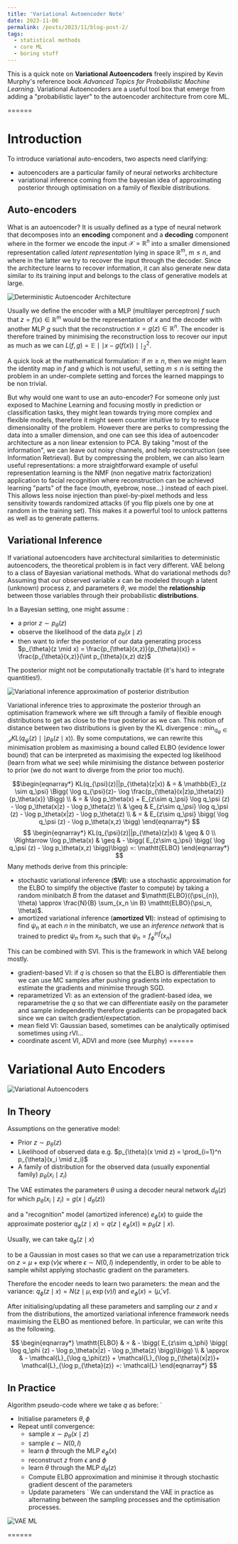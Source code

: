```yaml
---
title: 'Variational Autoencoder Note'
date: 2023-11-06
permalink: /posts/2023/11/blog-post-2/
tags:
  - statistical methods
  - core ML
  - boring stuff
---
```


This is a quick note on **Variational Autoencoders** freely inspired by Kevin Murphy's reference book *Advanced Topics for Probabilistic Machine Learning*. Variational Autoencoders are a useful tool box that emerge from adding a "probabilistic layer" to the autoencoder architecture from core ML. 

======

# Introduction

To introduce variational auto-encoders, two aspects need clarifying:
- autoencoders are a particular family of neural networks architecture 
- variational inference coming from the bayesian idea of approximating posterior through optimisation on a family of flexible distributions.

## Auto-encoders
What is an autoencoder? It is usually defined as a type of neural network that decomposes into an **encoding** component and a **decoding** component where in the former we encode the input $\mathcal{X}=\mathbb{R}^n$ into a smaller dimensioned representation called *latent representation* lying in space $\mathbb{R}^m, \ m\leq n$, and where in the latter we try to recover the input through the decoder. Since the architecture learns to recover information, it can also generate new data similar to its training input and belongs to the class of generative models at large. 

![Deterministic Autoencoder Architecture](/claire-stats.github.io/images/bp-autoencoder-deterministic.png)

Usually we define the encoder with a MLP (multilayer perceptron) $f$ such that $z = f(x) \in \mathbb{R}^m$ would be the representation of $x$ and the decoder with another MLP $g$ such that the reconstruction $x = g(z) \in \mathbb{R}^n$. The encoder is therefore trained by minimising the reconstruction loss to recover our input as much as we can $L(f,g)=\mathbb{E} \mid \mid x-g(f(x))\mid\mid_{2}^{2}$. 

A quick look at the mathematical formulation: if $m \geq n$, then we might learn the identity map in $f$ and $g$ which is not useful, setting $m \leq n$ is setting the problem in an under-complete setting and forces the learned mappings to be non trivial.

But why would one want to use an auto-encoder? For someone only just exposed to Machine Learning and focusing mostly in prediction or classification tasks, they might lean towards trying more complex and flexible models, therefore it might seem counter intuitive to try to reduce dimensionality of the problem. However there are perks to compressing the data into a smaller dimension, and one can see this idea of autoencoder architecture as a non linear extension to PCA. By taking "most of the information", we can leave out noisy channels, and help reconstruction (see Information Retrieval). But by compressing the problem, we can also learn useful representations: a more straightforward example of useful representation learning is the NMF (non negative matrix factorization) application to facial recognition where reconstruction can be achieved learning "parts" of the face (mouth, eyebrow, nose...) instead of each pixel. This allows less noise injection than pixel-by-pixel methods and less sensitivity towards randomized attacks (if you flip pixels one by one at random in the training set). This makes it a powerful tool to unlock patterns as well as to generate patterns. 

## Variational Inference

If variational autoencoders have architectural similarities to deterministic autoencoders, the theoretical problem is in fact very different. VAE belong to a class of Bayesian variational methods. What do variational methods do? 
Assuming that our observed variable $x$ can be modeled through a latent (unknown) process $z$, and parameters $\theta$, we model the **relationship** between those variables through their probabilistic **distributions**. 

In a Bayesian setting, one might assume :
- a prior $z \sim p_{\theta}(z)$
- observe the likelihood of the data $p_{\theta}(x\mid z)$ 
- then want to infer the posterior of our data generating process $p_{\theta}(z \mid x) = \frac{p_{\theta}(x,z)}{p_{\theta}(x)} = \frac{p_{\theta}(x,z)}{\int p_{\theta}(x,z) dz}$

The posterior might not be computationally tractable (it's hard to integrate quantities!).

![Variational inference approximation of posterior distribution](/claire-stats.github.io/images/bp-VI.png)

Variational inference  tries to approximate the posterior through an optimisation framework where we sift through a family of flexible enough distributions to get as close to the true posterior as we can. This notion of distance between two distributions is given by the KL divergence : $\min_{q_{\psi} \in \mathcal{Q}} KL(q_{\psi}(z) \mid\mid p_{\theta}(z\mid x))$. 
By some computations, we can rewrite this minimisation problem as maximising a bound called ELBO (evidence lower bound) that can be interpreted as maximising the expected log likelihood (learn from what we see) while minimising the distance between posterior to prior (we do not want to diverge from the prior too much).  

$$\begin{eqnarray*}
KL(q_{\psi}(z)||p_{\theta}(z|x)) & = & \mathbb{E}_{z \sim q_\psi} \Bigg( \log q_{\psi}(z)- \log \frac{p_{\theta}(x|z)p_\theta(z)}{p_\theta(x)} \Bigg) \\ 
& = & \log p_\theta(x) + E_{z\sim q_\psi} \log q_\psi (z) - \log p_\theta(x|z) - \log p_\theta(z) \\
& \geq &  E_{z\sim q_\psi} \log q_\psi (z) - \log p_\theta(x|z) - \log p_\theta(z)  \\
& = &  E_{z\sim q_\psi} \bigg( \log q_\psi (z) - \log p_\theta(x,z)  \bigg)
\end{eqnarray*}
$$
$$ \begin{eqnarray*}
KL(q_{\psi}(z)||p_{\theta}(z|x)) & \geq & 0 \\
\Rightarrow \log p_\theta(x) & \geq & - \bigg( E_{z\sim q_\psi} \bigg( \log q_\psi (z) - \log p_\theta(x,z) \bigg)\bigg) =: \mathtt{ELBO}
\end{eqnarray*}
$$ 
 Many methods derive from this principle:
 - stochastic variational inference (**SVI**): use a stochastic approximation for the ELBO to simplify the objective (faster to compute) by taking a random minibatch $B$ from the dataset and $\mathtt{ELBO}((\psi_{n}), \theta) \approx \frac{N}{B} \sum_{x_n \in B} \mathtt{ELBO}(\psi_n, \theta)$. 
 - amortized variational inference (**amortized VI**): instead of optimising to find $\psi_n$ at each $n$ in the minibatch, we use an *inference network* that is trained to predict $\psi_n$ from $x_n$ such that $\psi_{n} = f_{\phi}^{inf}(x_{n})$ 
 
 This can be combined with SVI. This is the framework in which VAE belong mostly.
 - gradient-based VI: if $q$ is chosen so that the ELBO is differentiable then we can use MC samples after pushing gradients into expectation to estimate the gradients and minimise through SGD.
 - reparametrized VI: as an extension of the gradient-based idea, we reparametrise the $q$ so that we can differentiate easily on the parameter and sample independently therefore gradients can be propagated back since we can switch gradient/expectation. 
 - mean field VI: Gaussian based, sometimes can be analytically optimised sometimes using rVI...
 - coordinate ascent VI, ADVI and more (see Murphy)
 ======
 
# Variational Auto Encoders

![Variational Autoencoders](/claire-stats.github.io/images/bp-VAE.png)

## In Theory

Assumptions on the generative model:
- Prior $z \sim p_{\theta}(z)$ 
- Likelihood of observed data e.g. $p_{\theta}(x \mid z) = \prod_{i=1}^n p_{\theta}(x_i \mid z_i)$ 
- A family of distribution for the observed data (usually exponential family) $p_{\theta}(x_i \mid z_i)$

The VAE estimates the parameters $\theta$ using a decoder neural network $d_{\theta}(z)$ for which $p_{\theta}(x_i \mid z_i) = g(x \mid d_{\theta}(z))$ 

and a "recognition" model (amortized inference) $e_{\phi}(x)$ to guide the approximate posterior $q_{\phi}(z\mid x) = q(z \mid e_{\phi}(x)) \approx p_{\theta}(z \mid x)$. 

Usually, we can take $q_{\phi}(z \mid x)$ 

to be a Gaussian in most cases so that we can use a reparametrization trick  on $z = \mu + \exp(\nu)\epsilon$ where $\epsilon \sim N(0,I)$ independently, in order to be able to sample whilst applying stochastic gradient on the parameters. 

Therefore the encoder needs to learn two parameters: the mean and the variance: $q_{\phi}(z \mid x)=N(z\mid \mu, \exp(\nu) I)$ and $e_{\phi}(x) = (\hat{\mu}, \hat{\nu})$. 

After initialising/updating all these parameters and sampling our $z$ and $x$ from the distributions, the amortized variational inference framework needs maximising the ELBO as mentioned before. In particular, we can write this as the following.

$$ \begin{eqnarray*}
\mathtt{ELBO} & = & - \bigg( E_{z\sim q_\phi} \bigg( \log q_\phi (z) - \log p_\theta(x|z) - \log p_\theta(z) \bigg)\bigg) \\
    & \approx & - \mathcal{L}_{\log q_\phi(z)} + \mathcal{L}_{\log p_{\theta}(x|z)}+ \mathcal{L}_{\log p_{\theta}(z)} =: \mathcal{L}
\end{eqnarray*}
$$ 

## In Practice

Algorithm pseudo-code where we take $q$ as before:
` 
- Initialise parameters $\theta, \phi$
- Repeat until convergence:
    - sample $x \sim p_{\theta}(x\mid z)$ 
    - sample $\epsilon \sim N(0,I)$ 
    - learn $\phi$ through the MLP $e_{\phi}(x)$
    - reconstruct $z$ from $\epsilon$ and $\phi$
    - learn $\theta$ through the MLP $d_{\theta}(z)$
    - Compute ELBO approximation and minimise it through stochastic gradient descent of the parameters
    - Update parameters 
`
We can understand the VAE in practice as alternating between the sampling processes and the optimisation processes. 

![VAE ML](/claire-stats.github.io/images/bp-VAE-ML.webp)

======
